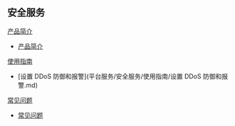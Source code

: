 ## 安全服务

[产品简介]()
 
  * [产品简介](平台服务/安全服务/产品简介/安全服务产品简介.md)

[使用指南]()

  * [设置 DDoS 防御和报警](平台服务/安全服务/使用指南/设置 DDoS 防御和报警.md)

[常见问题]()

  * [常见问题](平台服务/安全服务/常见问题/安全服务常见问题.md)